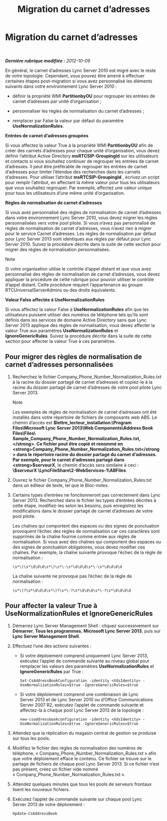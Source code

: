 ﻿---
title: Migration du carnet d’adresses
TOCTitle: Migration du carnet d’adresses
ms:assetid: ac7f0f39-4c6d-4702-8e25-93a73e3d800f
ms:mtpsurl: https://technet.microsoft.com/fr-fr/library/JJ205160(v=OCS.15)
ms:contentKeyID: 49298496
ms.date: 05/20/2016
mtps_version: v=OCS.15
ms.translationtype: HT
---

# Migration du carnet d’adresses

 

_**Dernière rubrique modifiée :** 2012-10-09_

En général, le carnet d’adresses Lync Server 2010 est migré avec le reste de votre topologie. Cependant, vous pouvez être amené à effectuer certaines étapes post-migration si vous avez personnalisé les éléments suivants dans votre environnement Lync Server 2010 :

  - définir la propriété WMI **PartitionbyOU** pour regrouper les entrées de carnet d’adresses par unité d’organisation ;

  - personnaliser les règles de normalisation du carnet d’adresses ;

  - remplacer par False la valeur par défaut du paramètre **UseNormalizationRules**.

**Entrées de carnet d’adresses groupées**

Si vous affectez la valeur True à la propriété WMI **PartitionbyOU** afin de créer des carnets d’adresses pour chaque unité d’organisation, vous devez définir l’attribut Active Directory **msRTCSIP-GroupingId** sur les utilisateurs et contacts si vous souhaitez continuer de regrouper les entrées de carnet d’adresses. Il peut être préférable de regrouper les entrées de carnet d’adresses pour limiter l’étendue des recherches dans les carnets d’adresses. Pour utiliser l’attribut **msRTCSIP-GroupingId** , écrivez un script pour remplir l’attribut, en affectant la même valeur pour tous les utilisateurs que vous souhaitez regrouper. Par exemple, affectez une valeur unique pour tous les utilisateurs d’une même unité d’organisation.

**Règles de normalisation de carnet d’adresses**

Si vous avez personnalisé des règles de normalisation de carnet d’adresses dans votre environnement Lync Server 2010, vous devez migrer les règles personnalisées vers votre pool pilote. Si vous n’avez pas personnalisé de règles de normalisation de carnet d’adresses, vous n’avez rien à migrer pour le service Carnet d’adresses. Les règles de normalisation par défaut pour Lync Server 2013 sont identiques aux règles par défaut pour Lync Server 2010. Suivez la procédure décrite dans la suite de cette section pour migrer des règles de normalisation personnalisées.

> [!note]  
> Si votre organisation utilise le contrôle d’appel distant et que vous avez personnalisé des règles de normalisation de carnet d’adresses, vous devez appliquer la procédure de cette rubrique pour pouvoir utiliser le contrôle d’appel distant. Cette procédure requiert l’appartenance au groupe RTCUniversalServerAdmins ou des droits équivalents.

**Valeur False affectée à UseNormalizationRules**

Si vous affectez la valeur False à **UseNormalizationRules** afin que les utilisateurs puissent utiliser des numéros de téléphone tels qu’ils sont définis dans les services de domaine Active Directory sans que Lync Server 2013 applique des règles de normalisation, vous devez affecter la valeur True aux paramètres **UseNormalizationRules** et **IgnoreGenericRules**. Suivez la procédure décrite dans la suite de cette section pour affecter la valeur True à ces paramètres.

## Pour migrer des règles de normalisation de carnet d’adresses personnalisées

1.  Recherchez le fichier Company\_Phone\_Number\_Normalization\_Rules.txt à la racine du dossier partagé de carnet d’adresses et copiez-le à la racine du dossier partagé de carnet d’adresses de votre pool pilote Lync Server 2013.
    
    > [!note]  
    > Les exemples de règles de normalisation de carnet d’adresses ont été installés dans votre répertoire de fichiers de composants web ABS. Le chemin d’accès est <strong>$lettre_lecteur_installation:\Program Files\Microsoft Lync Server 2013\Web Components\Address Book Files\Files\ Sample_Company_Phone_Number_Normalization_Rules.txt,</strong>. Ce fichier peut être copié et renommé en <strong>Company_Phone_Number_Normalization_Rules.txt</strong> dans le répertoire racine du dossier partagé du carnet d’adresses. Par exemple, pour le carnet d’adresses partagé dans <strong>$serveurX</strong>, le chemin d’accès sera similaire à ceci : <strong>\\$serveurX \LyncFileShare\2-WebServices-1\ABFiles</strong>.

2.  Ouvrez le fichier Company\_Phone\_Number\_Normalization\_Rules.txt dans un éditeur de texte, tel que le Bloc-notes.

3.  Certains types d’entrées ne fonctionneront pas correctement dans Lync Server 2013. Recherchez dans le fichier les types d’entrées décrites à cette étape, modifiez-les selon les besoins, puis enregistrez les modifications dans le dossier partagé de carnet d’adresses de votre pool pilote.
    
    Les chaînes qui comportent des espaces ou des signes de ponctuation provoquent l’échec des règles de normalisation car ces caractères sont supprimés de la chaîne fournie comme entrée aux règles de normalisation. Si vous avez des chaînes qui comportent des espaces ou des signes de ponctuation obligatoires, vous devez modifier ces chaînes. Par exemple, la chaîne suivante provoque l’échec de la règle de normalisation :
    
        \s*\(\s*\d\d\d\s*\)\s*\-\s*\d\d\d\s*\-\s*\d\d\d\d
    
    La chaîne suivante ne provoque pas l’échec de la règle de normalisation :
    
        \s*\(?\s*\d\d\d\s*\)?\s*\-?\s*\d\d\d\s*\-?\s*\d\d\d\d

## Pour affecter la valeur True à UseNormalizationRules et IgnoreGenericRules

1.  Démarrez Lync Server Management Shell : cliquez successivement sur **Démarrer**, **Tous les programmes**, **Microsoft Lync Server 2013**, puis sur **Lync Server Management Shell**.

2.  Effectuez l’une des actions suivantes :
    
      - Si votre déploiement comprend uniquement Lync Server 2013, exécutez l’applet de commande suivante au niveau global pour remplacer les valeurs des paramètres **UseNormalizationRules** et **IgnoreGenericRules** par True :
        
            Set-CsAddressBookConfiguration -identity <XdsIdentity> -UseNormalizationRules=$true -IgnoreGenericRules=$true
    
      - Si votre déploiement comprend une combinaison de Lync Server 2013 et de Lync Server 2010 ou d’Office Communications Server 2007 R2, exécutez l’applet de commande suivante et affectez-la à chaque pool Lync Server 2013 de la topologie :
        
            new-csaddressbookconfiguration -identity <XdsIdentity> -UseNormalizationRules=$true -IgnoreGenericRules=$true

3.  Attendez que la réplication du magasin central de gestion se produise sur tous les pools.

4.  Modifiez le fichier des règles de normalisation des numéros de téléphone, « Company\_Phone\_Number\_Normalization\_Rules.txt » afin que votre déploiement efface le contenu. Ce fichier se trouve sur le partage de fichiers de chaque pool Lync Server 2013. Si ce fichier n’est pas présent, créez un fichier vide nommé « Company\_Phone\_Number\_Normalization\_Rules.txt ».

5.  Attendez quelques minutes que tous les pools de serveurs frontaux lisent les nouveaux fichiers.

6.  Exécutez l’applet de commande suivante sur chaque pool Lync Server 2013 de votre déploiement :
    
        Update-CsAddressBook

